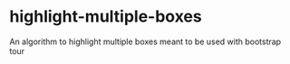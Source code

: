 # highlight-multiple-boxes
An algorithm to highlight multiple boxes meant to be used with bootstrap tour
